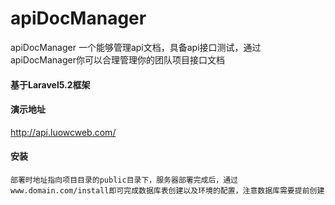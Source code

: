 # apiDocManager

apiDocManager 一个能够管理api文档，具备api接口测试，通过apiDocManager你可以合理管理你的团队项目接口文档

#### 基于Laravel5.2框架

#### 演示地址

http://api.luowcweb.com/


#### 安装

````
部署时地址指向项目目录的public目录下，服务器部署完成后，通过
www.domain.com/install即可完成数据库表创建以及环境的配置，注意数据库需要提前创建
````


